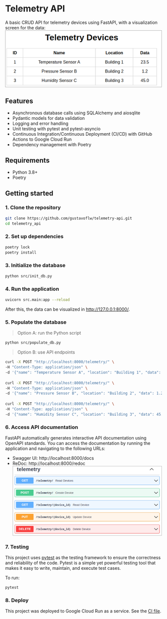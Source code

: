 # Telemetry API

A basic CRUD API for telemetry devices using FastAPI, with a visualization screen for the data:
![alt text](.github/visualization.png)

## Features

- Asynchronous database calls using SQLAlchemy and aiosqlite
- Pydantic models for data validation
- Logging and error handling
- Unit testing with pytest and pytest-asyncio
- Continuous Integration/Continuous Deployment (CI/CD) with GitHub Actions to Google Cloud Run
- Dependency management with Poetry

## Requirements

- Python 3.8+
- Poetry

## Getting started

### 1. Clone the repository
```bash
git clone https://github.com/gustavoflw/telemetry-api.git
cd telemetry_api
```

### 2. Set up dependencies
```bash
poetry lock
poetry install
```

### 3. Initialize the database
```bash
python src/init_db.py
```

### 4. Run the application
```bash
uvicorn src.main:app --reload
```
After this, the data can be visualized in http://127.0.0.1:8000/.

### 5. Populate the database
> Option A: run the Python script
```bash
python src/populate_db.py
```

> Option B: use API endpoints
```bash
curl -X POST "http://localhost:8000/telemetry/" \
-H "Content-Type: application/json" \
-d '{"name": "Temperature Sensor A", "location": "Building 1", "data": 23.5}'

curl -X POST "http://localhost:8000/telemetry/" \
-H "Content-Type: application/json" \
-d '{"name": "Pressure Sensor B", "location": "Building 2", "data": 1.2}'

curl -X POST "http://localhost:8000/telemetry/" \
-H "Content-Type: application/json" \
-d '{"name": "Humidity Sensor C", "location": "Building 3", "data": 45.0}'
```

### 6. Access API documentation

FastAPI automatically generates interactive API documentation using OpenAPI standards.
You can access the documentation by running the application and navigating to the following URLs:
- Swagger UI: http://localhost:8000/docs
- ReDoc: http://localhost:8000/redoc
![alt text](.github/api_doc.png)

### 7. Testing
This project uses [pytest](https://docs.pytest.org/en/stable/) as the testing framework to ensure the correctness and reliability of the code. Pytest is a simple yet powerful testing tool that makes it easy to write, maintain, and execute test cases.

To run:
```bash
pytest
```

### 8. Deploy
This project was deployed to Google Cloud Run as a service. See the [CI file](.github/workflows/ci.yml).

